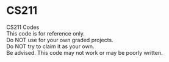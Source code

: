 # CS211
CS211 Codes  
This code is for reference only.  
Do NOT use for your own graded projects.  
Do NOT try to claim it as your own.  
Be advised. This code may not work or may be poorly written.  
